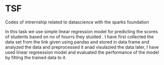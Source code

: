# TSF
Codes of intrernship related to datascience with the sparks foundation

In this task we use simple linear regression model for predicting the scores of students based on no of hourrs they stuided .
I have first collected the data set from the link given using pandas and stored in data frame and analyzed the data and preprocessed it anad visulazied the data
later, I have used linear regreession  model and evaluated the performance of the model by fitting the trained data to it.
